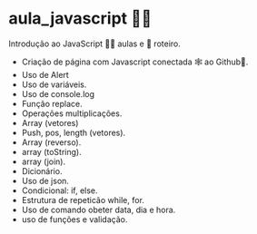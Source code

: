 # aula_javascript 👨‍💻️
Introdução ao JavaScript 👨‍🏫️ aulas e 📜️ roteiro.

- Criação de página com Javascript conectada 🕸️ ao Github🚀️.
-  Uso de Alert
-  Uso de variáveis.
-  Uso de console.log
-  Função replace.
-  Operações multiplicações.
-  Array (vetores)
-  Push, pos, length (vetores).
-  Array (reverso).
-  array (toString).
-  array (join).
-  Dicionário.
-  Uso de json.
-  Condicional: if, else.
-  Estrutura de repeticão while, for.
-  Uso de comando obeter data, dia e hora.
-  uso de funções e validação.


